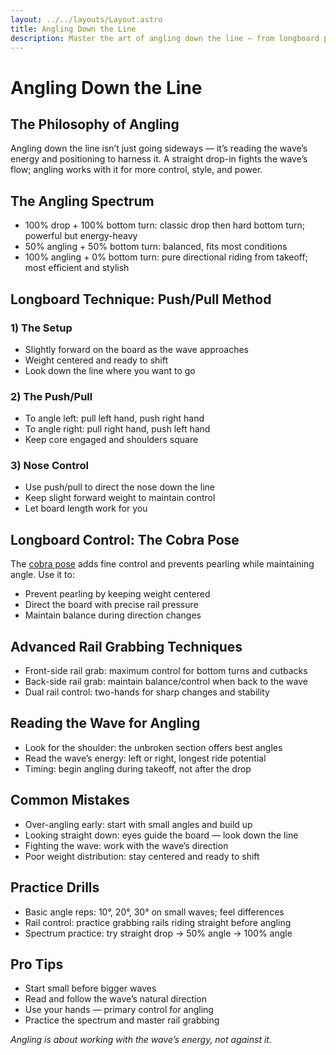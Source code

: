 ```yaml
---
layout: ../../layouts/Layout.astro
title: Angling Down the Line
description: Master the art of angling down the line — from longboard push/pull to shortboard control, and flow with the wave’s energy.
---
```


# Angling Down the Line

## The Philosophy of Angling
Angling down the line isn’t just going sideways — it’s reading the wave’s energy and positioning to harness it. A straight drop-in fights the wave’s flow; angling works with it for more control, style, and power.

## The Angling Spectrum
- 100% drop + 100% bottom turn: classic drop then hard bottom turn; powerful but energy-heavy
- 50% angling + 50% bottom turn: balanced, fits most conditions
- 100% angling + 0% bottom turn: pure directional riding from takeoff; most efficient and stylish

## Longboard Technique: Push/Pull Method
### 1) The Setup
- Slightly forward on the board as the wave approaches
- Weight centered and ready to shift
- Look down the line where you want to go

### 2) The Push/Pull
- To angle left: pull left hand, push right hand
- To angle right: pull right hand, push left hand
- Keep core engaged and shoulders square

### 3) Nose Control
- Use push/pull to direct the nose down the line
- Keep slight forward weight to maintain control
- Let board length work for you

## Longboard Control: The Cobra Pose
The [cobra pose](/guides/cobra-pose) adds fine control and prevents pearling while maintaining angle. Use it to:
- Prevent pearling by keeping weight centered
- Direct the board with precise rail pressure
- Maintain balance during direction changes

## Advanced Rail Grabbing Techniques
- Front-side rail grab: maximum control for bottom turns and cutbacks
- Back-side rail grab: maintain balance/control when back to the wave
- Dual rail control: two-hands for sharp changes and stability

## Reading the Wave for Angling
- Look for the shoulder: the unbroken section offers best angles
- Read the wave’s energy: left or right, longest ride potential
- Timing: begin angling during takeoff, not after the drop

## Common Mistakes
- Over-angling early: start with small angles and build up
- Looking straight down: eyes guide the board — look down the line
- Fighting the wave: work with the wave’s direction
- Poor weight distribution: stay centered and ready to shift

## Practice Drills
- Basic angle reps: 10°, 20°, 30° on small waves; feel differences
- Rail control: practice grabbing rails riding straight before angling
- Spectrum practice: try straight drop → 50% angle → 100% angle

## Pro Tips
- Start small before bigger waves
- Read and follow the wave’s natural direction
- Use your hands — primary control for angling
- Practice the spectrum and master rail grabbing

_Angling is about working with the wave’s energy, not against it._


